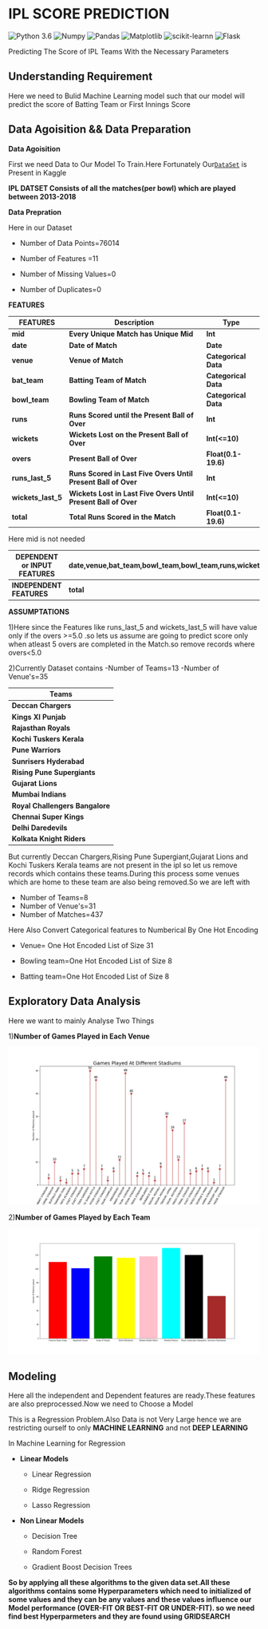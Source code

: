 # IPL SCORE PREDICTION

![Python 3.6](https://img.shields.io/badge/Python-3.6-brightgreen.svg) ![Numpy](https://img.shields.io/badge/Library-Numpy-red.svg) ![Pandas](https://img.shields.io/badge/Library-Pandas-yellow.svg) ![Matplotlib](https://img.shields.io/badge/Library-Matplotlib-blue.svg) ![scikit-learnn](https://img.shields.io/badge/Library-Scikit_Learn-pink.svg) ![Flask](https://img.shields.io/badge/Library-Flask-orange.svg)

Predicting The Score of IPL Teams With the Necessary Parameters 


## Understanding Requirement

Here we need to Bulid Machine Learning model such that our model will predict the score of Batting Team or First Innings Score  


 ## Data Agoisition && Data Preparation
 
 **Data Agoisition**
 
 First we need Data to Our Model To Train.Here Fortunately Our[`DataSet`](https://www.kaggle.com/dineshchandthakur/ipl-dataset) is Present in Kaggle
 
 **IPL DATSET Consists of all the matches(per bowl) which are played between 2013-2018**
 
 **Data Prepration**
 
 Here in our Dataset 
 
 
 - Number of Data Points=76014
 
 - Number of Features =11
 
 - Number of Missing Values=0
 
 - Number of Duplicates=0
 
 **FEATURES**
 
 |__FEATURES__|__Description__|__Type__|
 |-|-|-|
|__mid__|__Every Unique Match has Unique Mid__|__Int__|
|__date__|__Date of Match__|__Date__|
|__venue__|__Venue of Match__|__Categorical Data__|
|__bat_team__|__Batting Team of Match__|__Categorical Data__|
|__bowl_team__|__Bowling Team of Match__|__Categorical Data__|
|__runs__|__Runs Scored until the Present Ball of Over__|__Int__|
|__wickets__|__Wickets Lost on the Present Ball of Over__|__Int(<=10)__|
|__overs__|__Present Ball of Over__|__Float(0.1-19.6)__|
|__runs_last_5__|__Runs Scored in Last Five Overs Until Present Ball of Over__|__Int__|
|__wickets_last_5__|__Wickets Lost in Last Five Overs Until Present Ball of Over__|__Int(<=10)__|
|__total__|__Total Runs Scored in the Match__|__Float(0.1-19.6)__|

Here mid is not needed 

|__DEPENDENT or INPUT FEATURES__|__date,venue,bat_team,bowl_team,bowl_team,runs,wickets,overs,runs_last_5,wickets_last_5__|
|-|-|
|__INDEPENDENT FEATURES__|__total__|

 
 
 **ASSUMPTATIONS**
 
 1)Here since the  Features like runs_last_5 and wickets_last_5 will have value only if the overs >=5.0 .so lets us assume are going to predict score only when atleast 5
 overs are completed in the Match.so remove records where overs<5.0
 
 2)Currently Dataset contains
 -Number of Teams=13
 -Number of Venue's=35
 
 |__Teams__|
 |-|
|__Deccan Chargers__|
|__Kings XI Punjab__|
|__Rajasthan Royals__|
|__Kochi Tuskers Kerala__|
|__Pune Warriors__|
|__Sunrisers Hyderabad__|
|__Rising Pune Supergiants__|
|__Gujarat Lions__|
|__Mumbai Indians__|
|__Royal Challengers Bangalore__|
|__Chennai Super Kings__|
|__Delhi Daredevils__|
|__Kolkata Knight Riders__|
 
 But currently Deccan Chargers,Rising Pune Supergiant,Gujarat Lions and Kochi Tuskers Kerala  teams are not present in the ipl so let us remove records which contains these teams.During this process some venues which are home to these team are also being removed.So we are left with
 
 * Number of Teams=8
 * Number of Venue's=31
 * Number of Matches=437
 
 
 Here Also Convert Categorical features to Numberical By One Hot Encoding
 
 - Venue= One Hot Encoded List of Size 31
 
 - Bowling team=One Hot Encoded List of Size 8
 
 - Batting team=One Hot Encoded List of Size 8
 
 
 
 
 
 
 
 
 ## Exploratory Data Analysis
 
 Here we want to mainly Analyse Two Things
 
 1)**Number of Games Played in Each Venue**
 
 ![Image](img/games.png)
 
 2)**Number of Games Played by Each Team**
 
 ![Image](img/teams.png) 
 
 
 ## Modeling
 
 Here all the independent and Dependent features are ready.These features are also preprocessed.Now we need to Choose a Model
 
 This is a Regression Problem.Also Data is not Very Large hence we are restricting ourself to only **MACHINE LEARNING** and not **DEEP LEARNING**
 
 In Machine Learning for Regression
 
 - **Linear Models**
   - Linear Regression
 
   - Ridge Regression
   
   - Lasso Regression
   
 
 - **Non Linear Models**
 
   - Decision Tree
   
   - Random Forest
   
   - Gradient Boost Decision Trees 
 
**So by applying all these algorithms to the given data set.All these algorithms contains some Hyperparameters which need to initialized of some values and they can be any values and these values influence our Model performance (OVER-FIT OR BEST-FIT OR UNDER-FIT). so we need find best Hyperparmeters and they are found using GRIDSEARCH**

 
